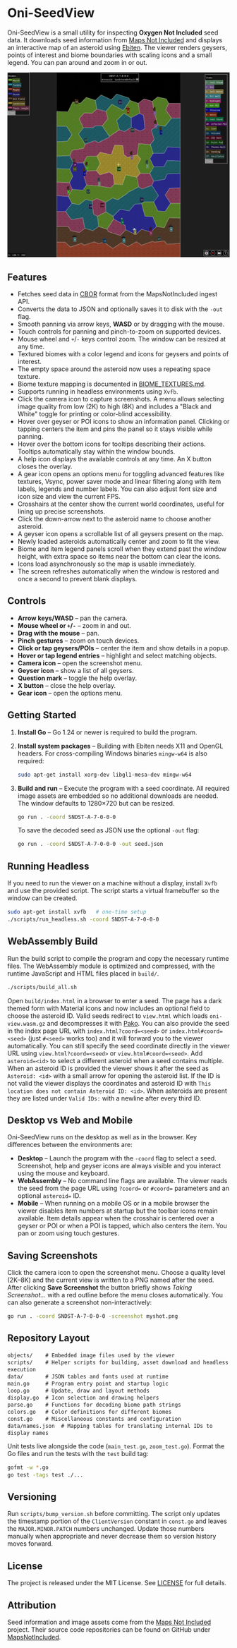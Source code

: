 # Oni-SeedView

Oni-SeedView is a small utility for inspecting **Oxygen Not Included** seed data. It downloads seed information from [Maps Not Included](https://mapsnotincluded.org) and displays an interactive map of an asteroid using [Ebiten](https://ebiten.org/). The viewer renders geysers, points of interest and biome boundaries with scaling icons and a small legend. You can pan around and zoom in or out.

![Screenshot](screenshot.png)

## Features

* Fetches seed data in [CBOR](https://en.wikipedia.org/wiki/CBOR) format from the MapsNotIncluded ingest API.
* Converts the data to JSON and optionally saves it to disk with the `-out` flag.
* Smooth panning via arrow keys, **WASD** or by dragging with the mouse.
* Touch controls for panning and pinch-to-zoom on supported devices.
* Mouse wheel and `+`/`-` keys control zoom. The window can be resized at any time.
* Textured biomes with a color legend and icons for geysers and points of interest.
* The empty space around the asteroid now uses a repeating space texture.
* Biome texture mapping is documented in [BIOME_TEXTURES.md](BIOME_TEXTURES.md).
* Supports running in headless environments using `Xvfb`.
* Click the camera icon to capture screenshots. A menu allows
  selecting image quality from low (2K) to high (8K) and includes a
  "Black and White" toggle for printing or color-blind accessibility.
* Hover over geyser or POI icons to show an information panel.
  Clicking or tapping centers the item and pins the panel so it stays visible
  while panning.
* Hover over the bottom icons for tooltips describing their actions. Tooltips
  automatically stay within the window bounds.
* A help icon displays the available controls at any time. An X button closes the overlay.
* A gear icon opens an options menu for toggling advanced features like textures, Vsync,
  power saver mode and linear filtering along with item labels, legends and number labels.
  You can also adjust font size and icon size and view the current FPS.
* Crosshairs at the center show the current world coordinates,
  useful for lining up precise screenshots.
* Click the down-arrow next to the asteroid name to choose another asteroid.
* A geyser icon opens a scrollable list of all geysers
  present on the map.
* Newly loaded asteroids automatically center and zoom to fit the view.
* Biome and item legend panels scroll when they extend past the window height,
  with extra space so items near the bottom can clear the icons.
* Icons load asynchronously so the map is usable immediately.
* The screen refreshes automatically when the window is restored
  and once a second to prevent blank displays.

## Controls

- **Arrow keys/WASD** – pan the camera.
- **Mouse wheel or `+`/`-`** – zoom in and out.
- **Drag with the mouse** – pan.
- **Pinch gestures** – zoom on touch devices.
- **Click or tap geysers/POIs** – center the item and show details in a popup.
- **Hover or tap legend entries** – highlight and select matching objects.
- **Camera icon** – open the screenshot menu.
- **Geyser icon** – show a list of all geysers.
- **Question mark** – toggle the help overlay.
- **X button** – close the help overlay.
- **Gear icon** – open the options menu.

## Getting Started

1. **Install Go** – Go 1.24 or newer is required to build the program.
2. **Install system packages** – Building with Ebiten needs X11 and OpenGL headers. For cross-compiling Windows binaries `mingw-w64` is also required:

   ```bash
   sudo apt-get install xorg-dev libgl1-mesa-dev mingw-w64
   ```

3. **Build and run** – Execute the program with a seed coordinate. All required
   image assets are embedded so no additional downloads are needed. The window
   defaults to 1280×720 but can be resized.

   ```bash
   go run . -coord SNDST-A-7-0-0-0
   ```

   To save the decoded seed as JSON use the optional `-out` flag:

   ```bash
   go run . -coord SNDST-A-7-0-0-0 -out seed.json
   ```

## Running Headless

If you need to run the viewer on a machine without a display, install `Xvfb` and use the provided script. The script starts a virtual framebuffer so the window can be created.

```bash
sudo apt-get install xvfb   # one-time setup
./scripts/run_headless.sh -coord SNDST-A-7-0-0-0
```

## WebAssembly Build

Run the build script to compile the program and copy the necessary runtime files. The WebAssembly module is optimized and compressed, with the runtime JavaScript and HTML files placed in `build/`.

```bash
./scripts/build_all.sh
```

Open `build/index.html` in a browser to enter a seed. The page has a dark themed form with Material icons and now includes an optional field to choose the asteroid ID. Valid seeds redirect to `view.html` which loads `oni-view.wasm.gz` and decompresses it with [Pako](https://github.com/nodeca/pako).
You can also provide the seed in the index page URL with `index.html?coord=<seed>` or `index.html#coord=<seed>` (just `#<seed>` works too) and it will forward you to the viewer automatically. You can still specify the seed coordinate directly in the viewer URL using `view.html?coord=<seed>` or `view.html#coord=<seed>`. Add `asteroid=<id>` to select a different asteroid when a seed contains multiple. When an asteroid ID is provided the viewer shows it after the seed as `Asteroid: <id>` with a small arrow for opening the asteroid list. If the ID is not valid the viewer displays the coordinates and asteroid ID with `This location does not contain Asteroid ID: <id>`. When asteroids are present they are listed under `Valid IDs:` with a newline after every third ID.

## Desktop vs Web and Mobile

Oni-SeedView runs on the desktop as well as in the browser. Key differences between
the environments are:

* **Desktop** – Launch the program with the `-coord` flag to select a seed.
  Screenshot, help and geyser icons are always visible and you interact using
  the mouse and keyboard.
* **WebAssembly** – No command line flags are available. The viewer reads the
  seed from the page URL using `?coord=` or `#coord=` parameters and an optional
  `asteroid=` ID.
* **Mobile** – When running on a mobile OS or in a mobile browser the viewer
  disables item numbers at startup but the toolbar icons remain available.
  Item details appear when the crosshair is centered over a geyser or POI or
  when a POI is tapped, which also centers the item. You pan or zoom using touch
  gestures.

## Saving Screenshots

Click the camera icon to open the screenshot menu. Choose a quality level
(2K–8K) and the current view is written to a PNG named after the seed.
After clicking **Save Screenshot** the button briefly shows *Taking Screenshot...*
with a red outline before the menu closes automatically.
You can also generate a screenshot non-interactively:

```bash
go run . -coord SNDST-A-7-0-0-0 -screenshot myshot.png
```

## Repository Layout

```
objects/    # Embedded image files used by the viewer
scripts/    # Helper scripts for building, asset download and headless execution
data/       # JSON tables and fonts used at runtime
main.go     # Program entry point and startup logic
loop.go     # Update, draw and layout methods
display.go  # Icon selection and drawing helpers
parse.go    # Functions for decoding biome path strings
colors.go   # Color definitions for different biomes
const.go    # Miscellaneous constants and configuration
data/names.json  # Mapping tables for translating internal IDs to display names
```

Unit tests live alongside the code (`main_test.go`, `zoom_test.go`). Format the
Go files and run the tests with the `test` build tag:

```bash
gofmt -w *.go
go test -tags test ./...
```

## Versioning

Run `scripts/bump_version.sh` before committing. The script only updates the
timestamp portion of the `ClientVersion` constant in `const.go` and leaves the
`MAJOR.MINOR.PATCH` numbers unchanged. Update those numbers manually when
appropriate and never decrease them so version history moves forward.

## License

The project is released under the MIT License. See [LICENSE](LICENSE) for full details.

## Attribution

Seed information and image assets come from the [Maps Not Included](https://mapsnotincluded.org) project. Their source code repositories can be found on GitHub under [MapsNotIncluded](https://github.com/MapsNotIncluded).

